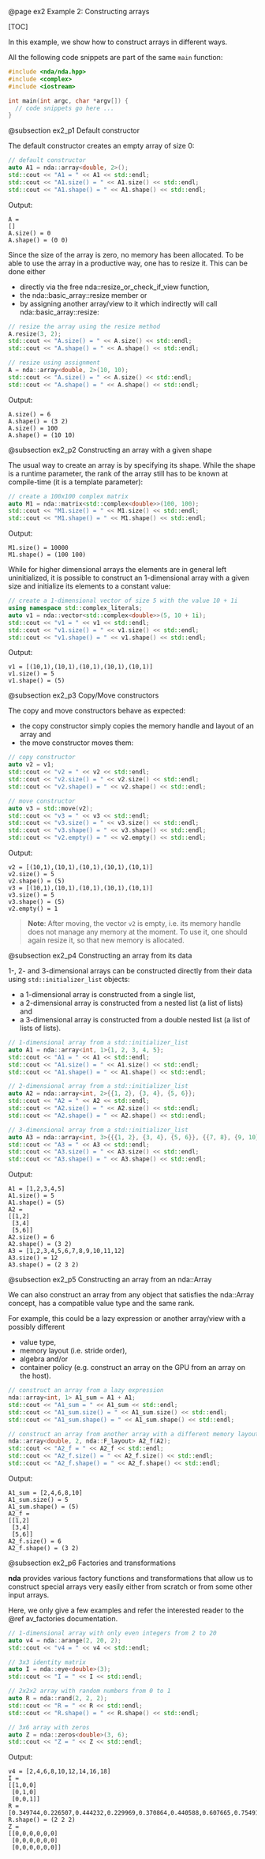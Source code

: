 @page ex2 Example 2: Constructing arrays

[TOC]

In this example, we show how to construct arrays in different ways.

All the following code snippets are part of the same `main` function:

```cpp
#include <nda/nda.hpp>
#include <complex>
#include <iostream>

int main(int argc, char *argv[]) {
  // code snippets go here ...
}
```

@subsection ex2_p1 Default constructor

The default constructor creates an empty array of size 0:

```cpp
// default constructor
auto A1 = nda::array<double, 2>();
std::cout << "A1 = " << A1 << std::endl;
std::cout << "A1.size() = " << A1.size() << std::endl;
std::cout << "A1.shape() = " << A1.shape() << std::endl;
```

Output:

```
A =
[]
A.size() = 0
A.shape() = (0 0)
```

Since the size of the array is zero, no memory has been allocated.
To be able to use the array in a productive way, one has to resize it.
This can be done either
- directly via the free nda::resize_or_check_if_view function,
- the nda::basic_array::resize member or
- by assigning another array/view to it which indirectly will call nda::basic_array::resize:

```cpp
// resize the array using the resize method
A.resize(3, 2);
std::cout << "A.size() = " << A.size() << std::endl;
std::cout << "A.shape() = " << A.shape() << std::endl;

// resize using assignment
A = nda::array<double, 2>(10, 10);
std::cout << "A.size() = " << A.size() << std::endl;
std::cout << "A.shape() = " << A.shape() << std::endl;
```

Output:

```
A.size() = 6
A.shape() = (3 2)
A.size() = 100
A.shape() = (10 10)
```

@subsection ex2_p2 Constructing an array with a given shape

The usual way to create an array is by specifying its shape.
While the shape is a runtime parameter, the rank of the array still has to be known at compile-time (it is a template
parameter):

```cpp
// create a 100x100 complex matrix
auto M1 = nda::matrix<std::complex<double>>(100, 100);
std::cout << "M1.size() = " << M1.size() << std::endl;
std::cout << "M1.shape() = " << M1.shape() << std::endl;
```

Output:

```
M1.size() = 10000
M1.shape() = (100 100)
```

While for higher dimensional arrays the elements are in general left uninitialized, it is possible to construct an
1-dimensional array with a given size and initialize its elements to a constant value:

```cpp
// create a 1-dimensional vector of size 5 with the value 10 + 1i
using namespace std::complex_literals;
auto v1 = nda::vector<std::complex<double>>(5, 10 + 1i);
std::cout << "v1 = " << v1 << std::endl;
std::cout << "v1.size() = " << v1.size() << std::endl;
std::cout << "v1.shape() = " << v1.shape() << std::endl;
```

Output:

```
v1 = [(10,1),(10,1),(10,1),(10,1),(10,1)]
v1.size() = 5
v1.shape() = (5)
```

@subsection ex2_p3 Copy/Move constructors

The copy and move constructors behave as expected:

- the copy constructor simply copies the memory handle and layout of an array and
- the move constructor moves them:

```cpp
// copy constructor
auto v2 = v1;
std::cout << "v2 = " << v2 << std::endl;
std::cout << "v2.size() = " << v2.size() << std::endl;
std::cout << "v2.shape() = " << v2.shape() << std::endl;

// move constructor
auto v3 = std::move(v2);
std::cout << "v3 = " << v3 << std::endl;
std::cout << "v3.size() = " << v3.size() << std::endl;
std::cout << "v3.shape() = " << v3.shape() << std::endl;
std::cout << "v2.empty() = " << v2.empty() << std::endl;
```

Output:

```
v2 = [(10,1),(10,1),(10,1),(10,1),(10,1)]
v2.size() = 5
v2.shape() = (5)
v3 = [(10,1),(10,1),(10,1),(10,1),(10,1)]
v3.size() = 5
v3.shape() = (5)
v2.empty() = 1
```

> **Note**: After moving, the vector `v2` is empty, i.e. its memory handle does not manage any memory at the moment. To
> use it, one should again resize it, so that new memory is allocated.

@subsection ex2_p4 Constructing an array from its data

1-, 2- and 3-dimensional arrays can be constructed directly from their data using `std::initializer_list` objects:
- a 1-dimensional array is constructed from a single list,
- a 2-dimensional array is constructed from a nested list (a list of lists) and
- a 3-dimensional array is constructed from a double nested list (a list of lists of lists).

```cpp
// 1-dimensional array from a std::initializer_list
auto A1 = nda::array<int, 1>{1, 2, 3, 4, 5};
std::cout << "A1 = " << A1 << std::endl;
std::cout << "A1.size() = " << A1.size() << std::endl;
std::cout << "A1.shape() = " << A1.shape() << std::endl;

// 2-dimensional array from a std::initializer_list
auto A2 = nda::array<int, 2>{{1, 2}, {3, 4}, {5, 6}};
std::cout << "A2 = " << A2 << std::endl;
std::cout << "A2.size() = " << A2.size() << std::endl;
std::cout << "A2.shape() = " << A2.shape() << std::endl;

// 3-dimensional array from a std::initializer_list
auto A3 = nda::array<int, 3>{{{1, 2}, {3, 4}, {5, 6}}, {{7, 8}, {9, 10}, {11, 12}}};
std::cout << "A3 = " << A3 << std::endl;
std::cout << "A3.size() = " << A3.size() << std::endl;
std::cout << "A3.shape() = " << A3.shape() << std::endl;
```

Output:

```
A1 = [1,2,3,4,5]
A1.size() = 5
A1.shape() = (5)
A2 =
[[1,2]
 [3,4]
 [5,6]]
A2.size() = 6
A2.shape() = (3 2)
A3 = [1,2,3,4,5,6,7,8,9,10,11,12]
A3.size() = 12
A3.shape() = (2 3 2)
```

@subsection ex2_p5 Constructing an array from an nda::Array

We can also construct an array from any object that satisfies the nda::Array concept, has a compatible value type and
the same rank.

For example, this could be a lazy expression or another array/view with a possibly different
- value type,
- memory layout (i.e. stride order),
- algebra and/or
- container policy (e.g. construct an array on the GPU from an array on the host).

```cpp
// construct an array from a lazy expression
nda::array<int, 1> A1_sum = A1 + A1;
std::cout << "A1_sum = " << A1_sum << std::endl;
std::cout << "A1_sum.size() = " << A1_sum.size() << std::endl;
std::cout << "A1_sum.shape() = " << A1_sum.shape() << std::endl;

// construct an array from another array with a different memory layout
nda::array<double, 2, nda::F_layout> A2_f(A2);
std::cout << "A2_f = " << A2_f << std::endl;
std::cout << "A2_f.size() = " << A2_f.size() << std::endl;
std::cout << "A2_f.shape() = " << A2_f.shape() << std::endl;
```

Output:

```
A1_sum = [2,4,6,8,10]
A1_sum.size() = 5
A1_sum.shape() = (5)
A2_f =
[[1,2]
 [3,4]
 [5,6]]
A2_f.size() = 6
A2_f.shape() = (3 2)
```

@subsection ex2_p6 Factories and transformations

**nda** provides various factory functions and transformations that allow us to construct special arrays very easily
either from scratch or from some other input arrays.

Here, we only give a few examples and refer the interested reader to the @ref av_factories documentation.

```cpp
// 1-dimensional array with only even integers from 2 to 20
auto v4 = nda::arange(2, 20, 2);
std::cout << "v4 = " << v4 << std::endl;

// 3x3 identity matrix
auto I = nda::eye<double>(3);
std::cout << "I = " << I << std::endl;

// 2x2x2 array with random numbers from 0 to 1
auto R = nda::rand(2, 2, 2);
std::cout << "R = " << R << std::endl;
std::cout << "R.shape() = " << R.shape() << std::endl;

// 3x6 array with zeros
auto Z = nda::zeros<double>(3, 6);
std::cout << "Z = " << Z << std::endl;
```

Output:

```
v4 = [2,4,6,8,10,12,14,16,18]
I =
[[1,0,0]
 [0,1,0]
 [0,0,1]]
R = [0.349744,0.226507,0.444232,0.229969,0.370864,0.440588,0.607665,0.754914]
R.shape() = (2 2 2)
Z =
[[0,0,0,0,0,0]
 [0,0,0,0,0,0]
 [0,0,0,0,0,0]]
```
